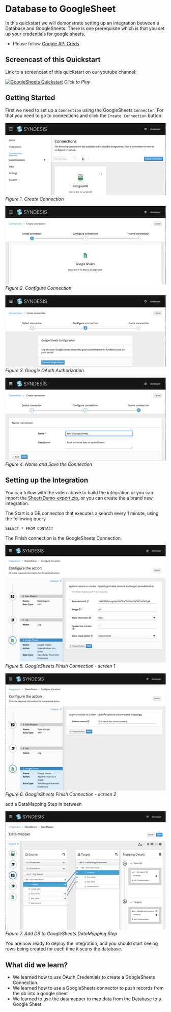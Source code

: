 # Database to GoogleSheet

In this quickstart we will demonstrate setting up an integration between a Database and GoogleSheets. There is one prerequisite which is that you set up your credentials for google sheets.
  * Please follow [Google API Creds](GoogleSheetsCredentials.md). 

## Screencast of this Quickstart

Link to a screencast of this quickstart on our youtube channel:

[![GoogleSheets Quickstart](https://img.youtube.com/vi/DN5dfDP7Tkw/0.jpg)](https://youtu.be/DN5dfDP7Tkw)
*Click to Play*


## Getting Started

First we need to set up a `Connection` using the GoogleSheets `Connector`. For that you need to go to connections and click the `Create Connection` button. 

![Create Connection](img/3_newconnection.png)
*Figure 1. Create Connection*

![Select Connector](img/4_connector.png)
*Figure 2. Configure Connection*

![Select Google Account](img/5_connect.png)
*Figure 3. Google OAuth Authorization*

![Name Connection](img/6_save.png)
*Figure 4. Name and Save the Connection*


## Setting up the Integration

You can follow with the video above to build the integration or you can import the [SheetsDemo-export.zip](SheetsDemo-export.zip?raw=true), or you can create the a brand new integration.

The Start is a DB connecton that executes a search every 1 minute, using the following query

```
SELECT * FROM CONTACT
```

The Finish connection is the GoogleSheets Connection.

![Configure GoogleSheets Finish Connection](img/7_sheetsconfig.png)
*Figure 5. GoogleSheets Finish Connection - screen 1*

![Configure GoogleSheets Finish Connection](img/8_sheetsconfig.png)
*Figure 6. GoogleSheets Finish Connection - screen 2*

add a DataMapping Step in between

![DataMapper Step](img/9_datamapper.png)
*Figure 7. Add DB to GoogleSheets DataMapping Step*


You are now ready to deploy the integration, and you should start seeing rows being created for each time it scans the database.

## What did we learn?

* We learned how to use OAuth Credentials to create a GoogleSheets Connection.
* We learned how to use a GoogleSheets connector to push records from the db into a google sheet
* We learned to use the datamapper to map data from the Database to a Google Sheet.


